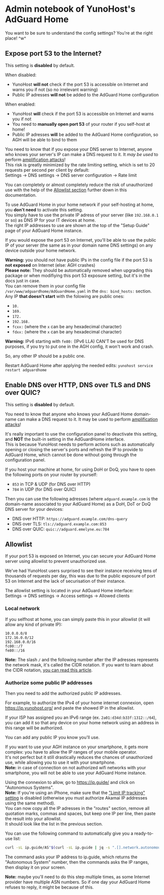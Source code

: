 # Admin notebook of YunoHost's AdGuard Home

You want to be sure to understand the config settings? You're at the right place! ^w^

## Expose port 53 to the Internet?

This setting is **disabled** by default.

When disabled:

- YunoHost **will not** check if the port 53 is accessible on Internet and warns you if not (so no irrelevant warning)
- Public IP adresses **will not** be added to the AdGuard Home configuration

When enabled:

- YunoHost **will** check if the port 53 is accessible on Internet and warns you if not
- You need to **manually open port 53** of your router if you self-host at home!
- Public IP adresses **will** be added to the AdGuard Home configuration, so AGH will be able to bind to them

You need to know that if you expose your DNS server to Internet, anyone who knows your server's IP can make a DNS request to it. It *may be used* to perform [amplification attacks](https://en.wikipedia.org/wiki/Denial-of-service_attack#Amplification)!  
This risk is greatly minimized by the rate limiting setting, which is set to 20 requests per second per client by default:  
Settings → DNS settings → DNS server configuration → Rate limit

You can completely or almost completely reduce the risk of unauthorized use with the help of the [Allowlist section](#allowlist) further down in this documentation.

To use AdGuard Home in your home network if your self-hosting at home, you **don't need** to activate this setting.  
You simply have to use the private IP adress of your server (like `192.168.0.1` or so) as DNS IP for your IT devices at home.  
The right IP addresses to use are shown at the top of the "Setup Guide" page of your AdGuard Home instance.

If you would expose the port 53 on Internet, you'll be able to use the public IP of your server (the same as in your domain name DNS settings) on any device outside your home network.

**Warning:** you should not have public IPs in the config file if the port 53 is **not exposed** on Internet (else: AGH crashes)  
**Please note:** They should be automatically removed when upgrading this package or when modifiying this port 53 exposure setting, but it's in the docs just in case.  
You can remove them in your config file `/var/www/adguardhome/AdGuardHome.yaml` in the `dns: bind_hosts:` section.  
Any IP **that doesn't start** with the folowing are public ones:

- `10.`
- `169.`
- `172.`
- `192.168.`
- `fcxx:` (where the `x` can be any hexadecimal character)
- `fdxx:` (where the `x` can be any hexadecimal character)

**Warning:** IPv6 starting with `fe80:` (IPv6 LLA) CAN'T be used for DNS purposes, if you try to put one in the AGH config, it won't work and crash.

So, any other IP should be a public one.

Restart AdGuard Home after applying the needed edits: `yunohost service restart adguardhome`

## Enable DNS over HTTP, DNS over TLS and DNS over QUIC?

This setting is **disabled** by default.

You need to know that anyone who knows your AdGuard Home domain-name can make a DNS request to it. It may be used to perform [amplification attacks](https://en.wikipedia.org/wiki/Denial-of-service_attack#Amplification)!

It's really important to use the configuration panel to deactivate this setting, and **NOT** the built-in setting in the AdGuardHome interface.  
This is because YunoHost needs to perform actions such as automatically opening or closing the server's ports and refresh the IP to provide to AdGuard Home, which cannot be done without going through the configuration panel.

If you host your machine at home, for using DoH or DoQ, you have to open the following ports on your router by yourself:

- `853` in TCP & UDP (for DNS over HTTP)
- `784` in UDP (for DNS over QUIC)

Then you can use the following adresses (where `adguard.example.com` is the domain-name associated to your AdGuard Home) as a DoH, DoT or DoQ DNS server for your devices:

- DNS over HTTP: `https://adguard.example.com/dns-query`
- DNS over TLS: `tls://adguard.example.com:853`
- DNS over QUIC: `quic://adguard.emelyne.eu:784`

## Allowlist

If your port 53 is exposed on Internet, you can secure your AdGuard Home server using allowlist to prevent unauthorized use.

We've had YunoHost users surprised to see their instance receiving tens of thousands of requests per day, this was due to the public exposure of port 53 on Internet and the lack of securisation of their instance.

The allowlist setting is located in your AdGuard Home interface:  
Settings → DNS settings → Access settings → Allowed clients

### Local network

If you selfhost at home, you can simply paste this in your allowlist (it will allow any kind of private IP):

```text
10.0.0.0/8
172.16.0.0/12
192.168.0.0/16
fc00::/7
fe80::/16
```

**Note:** The slash `/` and the following number after the IP adresses represents the network mask, it's called the CIDR notation. If you want to learn about the CIDR notation, [you can read this article](https://whatismyipaddress.com/cidr).

### Authorize some public IP addresses

Then you need to add the authorized public IP addresses.

For example, to authorize the IPv4 of your home internet connexion, open <https://ip.yunohost.org/> and paste the showed IP in the allowlist.

If your ISP has assigned you an IPv6 range (ex. `2a01:d34d:b33f:1312::/64`), you can add it so that any device on your home network using an address in this range will be authorized.

You can add any public IP you know you'll use.

If you want to use your AGH instance on your smartphone, it gets more complex: you have to allow the IP ranges of your mobile operator.  
It's not perfect but it still drastically reduces the chances of unauthorized use, while allowing you to use it with your smartphone.  
**Note:** in case of connection on not authorized wifi networks with your smartphone, you will not be able to use your AdGuard Home instance.

Using the connexion to allow, go to <https://ip.guide/> and click on "Autonomous Systems".  
**Note:** If you're using an iPhone, make sure that the ["Limit IP tracking" setting](https://support.apple.com/guide/iphone/iph499d287c2/ios) is disabled (otherwise you must authorize Akamai IP addresses using the same method).  
You can now copy all the IP adresses in the "routes" section, remove all quotation marks, commas and spaces, but keep one IP per line, then paste the result into your allowlist.  
It should look like the list in the previous section.

You can use the following command to automatically give you a ready-to-use list:

```bash
curl -sL ip.guide/AS"$(curl -sL ip.guide | jq -s ".[].network.autonomous_system.asn")" | jq -s ".[].routes" | sed "/v.*:/d;/\],/d" | tr -d " {]\",}"
```

The command asks your IP address to ip.guide, which returns the "Autonomous System" number, then the commands asks the IP ranges, then display it on your screen.

**Note:** maybe you'll need to do this step multiple times, as some Internet provider have multiple ASN numbers. So if one day your AdGuard Home refuses to reply, it might be because of this.

